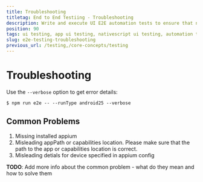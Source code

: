 ```yaml
---
title: Troubleshooting
titletag: End to End Testiing - Troubleshooting
description: Write and execute UI E2E automation tests to ensure that newly added features are working correctly and no regressions are introduced in the mobile app.
position: 90
tags: ui testing, app ui testing, nativescript ui testing, automation testing, app automation testing, nativescript automation testing, appium, ui test automation, e2e testing
slug: e2e-testing-troubleshooting
previous_url: /testing,/core-concepts/testing
---
```


# Troubleshooting

Use the `--verbose` option to get error details:

```
$ npm run e2e -- --runType android25 --verbose
```

## Common Problems

1. Missing installed appium
2. Misleading appPath or capabilities location. Please make sure that the path to the app or capabilities location is correct.
3. Misleading detials for device specified in appium config

**TODO**: Add more info about the common problem - what do they mean and how to solve them